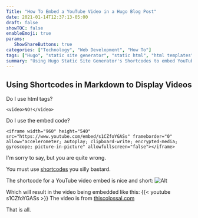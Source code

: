 ```yaml
---
Title: "How To Embed a YouTube Video in a Hugo Blog Post"
date: 2021-01-14T12:37:13-05:00
draft: false
showTOC: false
enableEmoji: true
params:
   ShowShareButtons: true
categories: ["Technology", "Web Development", "How To"]
tags: ["Hugo", "static site generator", "static html", "html templates", "YouTube", "embed youtube", "web design", "embed code", "blog", "how-to", "Markdown", "shortcodes"]
summary: "Using Hugo Static Site Generator's Shortcodes to embed YouTube videos on your website."
---
```


## Using Shortcodes in Markdown to Display Videos
Do I use html tags?
```
<video>NO!</video>
``` 

Do I use the embed code?
```
<iframe width="960" height="540" src="https://www.youtube.com/embed/s1CZfoYGASs" frameborder="0" allow="accelerometer; autoplay; clipboard-write; encrypted-media; gyroscope; picture-in-picture" allowfullscreen="false"></iframe>
```
I'm sorry to say, but you are quite wrong.

You must use [shortcodes](https://gohugo.io/content-management/shortcodes/) you silly bastard.

The shortcode for a YouTube video embed is nice and short:
![Alt](/posts/images/shortcode-youtube.png "Image of a the shortcode to embed a YouTube video in a markdown file")

Which will result in the video being embedded like this:
{{< youtube s1CZfoYGASs >}}
The video is from [thiscolossal.com](https://thiscolossal.com)

That is all.
